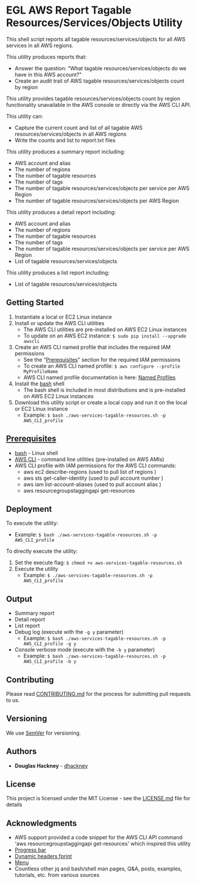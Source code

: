 # EGL AWS Report Tagable Resources/Services/Objects Utility

This shell script reports all tagable resources/services/objects for all AWS services in all AWS regions.

This utility produces reports that:

* Answer the question: "What tagable resources/services/objects do we have in this AWS account?"
* Create an audit trail of AWS tagable resources/services/objects count by region 

This utility provides tagable resources/services/objects count by region functionality unavailable in the AWS console or directly via the AWS CLI API. 

This utility can: 

* Capture the current count and list of all tagable AWS resources/services/objects in all AWS regions
* Write the counts and list to report.txt files   

This utility produces a summary report including:

* AWS account and alias
* The number of regions 
* The number of tagable resources
* The number of tags
* The number of tagable resources/services/objects per service per AWS Region
* The number of tagable resources/services/objects per AWS Region 

This utility produces a detail report including:

* AWS account and alias
* The number of regions 
* The number of tagable resources
* The number of tags
* The number of tagable resources/services/objects per service per AWS Region
* List of tagable resources/services/objects

This utility produces a list report including:

* List of tagable resources/services/objects


## Getting Started

1. Instantiate a local or EC2 Linux instance
2. Install or update the AWS CLI utilities
    * The AWS CLI utilities are pre-installed on AWS EC2 Linux instances
    * To update on an AWS EC2 instance: `$ sudo pip install --upgrade awscli` 
3. Create an AWS CLI named profile that includes the required IAM permissions 
    * See the "[Prerequisites](#prerequisites)" section for the required IAM permissions
    * To create an AWS CLI named profile: `$ aws configure --profile MyProfileName`
    * AWS CLI named profile documentation is here: [Named Profiles](http://docs.aws.amazon.com/cli/latest/userguide/cli-multiple-profiles.html)
4. Install the [bash](https://www.gnu.org/software/bash/) shell
    * The bash shell is included in most distributions and is pre-installed on AWS EC2 Linux instances
5. Download this utility script or create a local copy and run it on the local or EC2 Linux instance
    * Example: `$ bash ./aws-services-tagable-resources.sh -p AWS_CLI_profile`  

## [Prerequisites](#prerequisites)

* [bash](https://www.gnu.org/software/bash/) - Linux shell 
* [AWS CLI](https://aws.amazon.com/cli/) - command line utilities (pre-installed on AWS AMIs) 
* AWS CLI profile with IAM permissions for the AWS CLI commands:
  * aws ec2 describe-regions (used to pull list of regions )
  * aws sts get-caller-identity (used to pull account number )
  * aws iam list-account-aliases (used to pull account alias )
  * aws resourcegroupstaggingapi get-resources  


## Deployment

To execute the utility:

  * Example: `$ bash ./aws-services-tagable-resources.sh -p AWS_CLI_profile`  

To directly execute the utility:  

1. Set the execute flag: `$ chmod +x aws-services-tagable-resources.sh`
2. Execute the utility  
    * Example: `$ ./aws-services-tagable-resources.sh -p AWS_CLI_profile`    

## Output

* Summary report 
* Detail report
* List report
* Debug log (execute with the `-g y` parameter)  
  * Example: `$ bash ./aws-services-tagable-resources.sh -p AWS_CLI_profile -g y`  
* Console verbose mode (execute with the `-b y` parameter)  
  * Example: `$ bash ./aws-services-tagable-resources.sh -p AWS_CLI_profile -b y`  

## Contributing

Please read [CONTRIBUTING.md](https://github.com/Enterprise-Group-Ltd/aws-services-tagable-resources/blob/master/CONTRIBUTING.md) for  the process for submitting pull requests to us.

## Versioning

We use [SemVer](http://semver.org/) for versioning. 

## Authors

* **Douglas Hackney** - [dhackney](https://github.com/dhackney)

## License

This project is licensed under the MIT License - see the [LICENSE.md](https://github.com/Enterprise-Group-Ltd/aws-services-tagable-resources/blob/master/LICENSE) file for details

## Acknowledgments

* AWS support provided a code snippet for the AWS CLI API command 'aws resourcegroupstaggingapi get-resources' which inspired this utility 
* [Progress bar](https://stackoverflow.com/questions/238073/how-to-add-a-progress-bar-to-a-shell-script)  
* [Dynamic headers fprint](https://stackoverflow.com/questions/5799303/print-a-character-repeatedly-in-bash)
* [Menu](https://stackoverflow.com/questions/30182086/how-to-use-goto-statement-in-shell-script)
* Countless other jq and bash/shell man pages, Q&A, posts, examples, tutorials, etc. from various sources  


